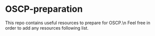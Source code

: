 # OSCP-preparation
This repo contains useful resources to prepare for OSCP.\n
Feel free in order to add any resources following list.
